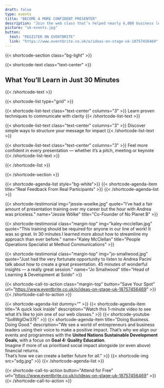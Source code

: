 ```yaml
---
draft: false
type: events
title: "BECOME A MORE CONFIDENT PRESENTER"
description: "Join the web class that’s helped nearly 6,000 business leaders communicate with clarity and confidence since 2019."
picture: "uk-events.jpg"
button:
  text: "REGISTER ON EVENTBRITE"
  link: "https://www.eventbrite.co.uk/o/ideas-on-stage-uk-18757456469"
---
```


{{< shortcode-section
  class="bg-light" >}}

{{< shortcode-text
  class="text-center" >}}
## What You’ll Learn in Just 30 Minutes
{{< /shortcode-text >}}

{{< shortcode-list
  type="grid" >}}

{{< shortcode-list-text
  class="text-center"
  columns="3" >}}
Learn proven techniques to communicate with clarity
{{< /shortcode-list-text >}}

{{< shortcode-list-text
  class="text-center"
  columns="3" >}}
Discover simple ways to structure your message for impact
{{< /shortcode-list-text >}}

{{< shortcode-list-text
  class="text-center"
  columns="3" >}}
Feel more confident in every presentation — whether it’s a pitch, meeting or keynote
{{< /shortcode-list-text >}}

{{< /shortcode-list >}}

{{< /shortcode-section >}}



{{< shortcode-agenda-list style="bg-white">}}
	{{< shortcode-agenda-item title="Real Feedback From Real Participants" >}}
{{< /shortcode-agenda-list >}}

{{< shortcode-testimonial
  img="jessie-woelke.jpg"
  quote="I’ve had a fair amount of presentation training over my career but the hour with Andrea was priceless."
  name="Jessie Wölke"
  title="Co-Founder of No Planet B" >}}

{{< shortcode-testimonial
  class="margin-top"
  img="kaley-mcclellan.jpg"
  quote="This training should be required for anyone in our line of work! It was so great. In 30 minutes I learned more about how to streamline my approach than ever before."
  name="Kaley McClellan"
  title="People Operations Specialist at Method Communications" >}}

{{< shortcode-testimonial
  class="margin-top"
  img="jo-smallwood.jpg"
  quote="Just had the very fortunate opportunity to listen to Andrea Pacini talk about how to create a great presentation. 45 minutes of wonderful insights — a really great session."
  name="Jo Smallwood"
  title="Head of Learning & Development at Soldo" >}}

{{< shortcode-call-to-action
  class="margin-top"
  button="Save Your Spot"
  url="https://www.eventbrite.co.uk/o/ideas-on-stage-uk-18757456469" >}}
{{< /shortcode-call-to-action >}}


{{< shortcode-agenda-list dummy="" >}}
	{{< shortcode-agenda-item title="A quick look inside" description="Watch this 1-minute video to see what it’s like to join one of our web classes." >}}
	{{< shortcode-youtube "So8WglOw37E" >}}
	{{< shortcode-agenda-item title="Doing Business. Doing Good." description="We see a world of entrepreneurs and business leaders using their voice to make a positive impact. That’s why we align our events and programmes with the **United Nations Sustainable Development Goals**, with a focus on **Goal 4: Quality Education**.<br>Imagine if more of us prioritised social impact alongside (or even above) financial returns.<br>That’s how we can create a better future for all." >}}
	{{< shortcode-img src="sdg.jpg" >}}
{{< /shortcode-agenda-list >}}

{{< shortcode-call-to-action
  button="Attend for Free"
  url="https://www.eventbrite.co.uk/o/ideas-on-stage-uk-18757456469" >}}
{{< /shortcode-call-to-action >}}
